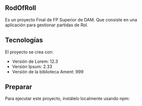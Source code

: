 ## RodOfRoll
Es un proyecto Final de FP Superior de DAM. Que consiste en una aplicación para gestionar partidas de Rol.
[](MemoriaDelProyecto.pdf)

## Tecnologías
El proyecto se crea con:
* Versión de Lorem: 12.3
* Versión Ipsum: 2.33
* Versión de la biblioteca Ament: 999
	
## Preparar
Para ejecutar este proyecto, instálelo localmente usando npm:

